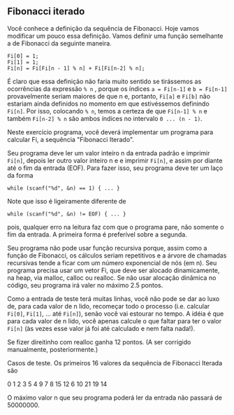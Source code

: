 ## Fibonacci iterado
Você conhece a definição da sequência de Fibonacci. Hoje vamos modificar um pouco essa definição. Vamos definir uma função semelhante a de Fibonacci da seguinte maneira.

    Fi[0] = 1;
    Fi[1] = 1;
    Fi[n] = Fi[Fi[n - 1] % n] + Fi[Fi[n-2] % n];

É claro que essa definição não faria muito sentido se tirássemos as ocorrências da expressão ``% n`` , porque os índices ``a = Fi[n-1]`` e ``b = Fi[n-1]`` provavelmente seriam maiores de que n e, portanto, ``Fi[a]`` e ``Fi[b]`` não estariam ainda definidos no momento em que estivéssemos definindo ``Fi[n]``. Por isso, colocando ``% n``, temos a certeza de que ``Fi[n-1] % n`` e também ``Fi[n-2] % n`` são ambos índices no intervalo ``0 ... (n - 1)``.

Neste exercício programa, você deverá implementar um programa para calcular Fi, a sequência "Fibonacci Iterado".

Seu programa deve ler um valor inteiro n da entrada padrão e imprimir ``Fi[n]``, depois ler outro valor inteiro n e e imprimir ``Fi[n]``, e assim por diante até o fim da entrada (EOF). Para fazer isso, seu programa deve ter um laço da forma

``while (scanf("%d", &n) == 1) { ... }``

Note que isso é ligeiramente diferente de 

``while (scanf("%d", &n) != EOF) { ... }``

pois, qualquer erro na leitura faz com que o programa pare, não somente o fim da entrada. A primeira forma é preferível sobre a segunda.

Seu programa não pode usar função recursiva porque, assim como a função de Fibonacci, os cálculos seriam repetitivos e a árvore de chamadas recursivas tende a ficar com um número exponencial de nós (em n). Seu programa precisa usar um vetor Fi, que deve ser alocado dinamicamente, na heap, via malloc, calloc ou realloc. Se não usar alocação dinâmica no código, seu programa irá valer no máximo 2.5 pontos. 

Como a entrada de teste terá muitas linhas, você não pode se dar ao luxo de, para cada valor de n lido, recomeçar todo o processo (i.e. calcular ``Fi[0]``, ``Fi[1]``, ... até ``Fi[n]``), senão você vai estourar no tempo. A idéia é que para cada valor de n lido, você apenas calcule o que faltar para ter o valor ``Fi[n]`` (às vezes esse valor já foi até calculado e nem falta nada!). 

Se fizer direitinho com realloc ganha 12 pontos. (A ser corrigido manualmente, posteriormente.)

Casos de teste. Os primeiros 16 valores da sequência de Fibonacci Iterada são

0
1
2
3
5
4
9
7
8
15
12
6
10
21
19
14

O máximo valor n que seu programa poderá ler da entrada não passará de 50000000.